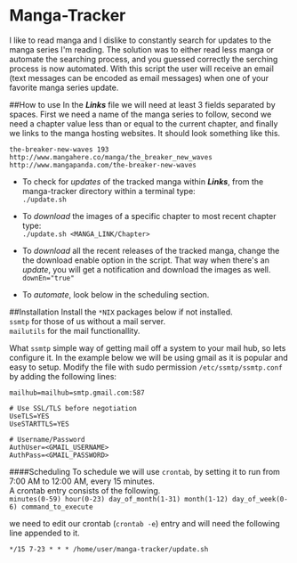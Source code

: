 # Manga-Tracker
I like to read manga and I dislike to constantly search for updates to the manga series I'm reading. The solution was to either read less manga or automate the searching process, and you guessed correctly the serching process is now automated. With this script the user will receive an email (text messages can be encoded as email messages) when one of your favorite manga series update.  

##How to use
In the ***Links*** file we will need at least 3 fields separated by spaces. First we need a name of the manga series to follow, second we need a chapter value less than or equal to the current chapter, and finally we links to the manga hosting websites. It should look something like this.  
```
the-breaker-new-waves 193 http://www.mangahere.co/manga/the_breaker_new_waves http://www.mangapanda.com/the-breaker-new-waves
```
* To check for *updates* of the tracked manga within ***Links***, from the manga-tracker directory within a terminal type:  
`./update.sh`  

* To *download* the images of a specific chapter to most recent chapter type:  
 `./update.sh <MANGA_LINK/Chapter>`  
 
* To *download* all the recent releases of the tracked manga, change the the download enable option in the script. That way when there's an *update*, you will get a notification and download the images as well.  
 `downEn="true"`
 
* To *automate*, look below in the scheduling section.  
 
##Installation
Install the `*NIX` packages below if not installed.  
`ssmtp` for those of us without a mail server.  
`mailutils` for the mail functionallity.  

What `ssmtp` simple way of getting mail off a system to your mail hub, so lets configure it. In the example below we will be using gmail as it is popular and easy to setup. Modify the file with sudo permission `/etc/ssmtp/ssmtp.conf` by adding the following lines:

```
mailhub=mailhub=smtp.gmail.com:587  
  
# Use SSL/TLS before negotiation  
UseTLS=YES  
UseSTARTTLS=YES  

# Username/Password  
AuthUser=<GMAIL_USERNAME>  
AuthPass=<GMAIL_PASSWORD>  
```
####Scheduling
To schedule we will use `crontab`, by setting it to run from 7:00 AM to 12:00 AM, every 15 minutes.  
A crontab entry consists of the following.  
`minutes(0-59) hour(0-23) day_of_month(1-31) month(1-12) day_of_week(0-6) command_to_execute`

we need to edit our crontab (`crontab -e`) entry and will need the following line appended to it.
```
*/15 7-23 * * * /home/user/manga-tracker/update.sh
```
